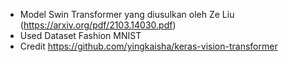 - Model Swin Transformer yang diusulkan oleh Ze Liu (https://arxiv.org/pdf/2103.14030.pdf)
- Used Dataset Fashion MNIST
- Credit https://github.com/yingkaisha/keras-vision-transformer
